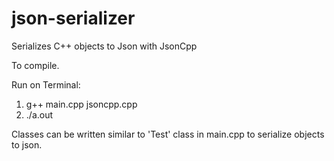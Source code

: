 # json-serializer
Serializes C++ objects to Json with JsonCpp

To compile.

Run on Terminal: 
1. g++ main.cpp jsoncpp.cpp
2. ./a.out

Classes can be written similar to 'Test' class in main.cpp to serialize objects to json.


